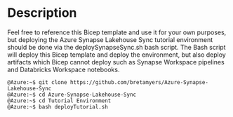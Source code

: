 # Description

Feel free to reference this Bicep template and use it for your own purposes, but deploying the Azure Synapse Lakehouse Sync tutorial environment should be done via the deploySynapseSync.sh bash script. The Bash script will deploy this Bicep template and deploy the environment, but also deploy artifacts which Bicep cannot deploy such as Synapse Workspace pipelines and Databricks Workspace notebooks.

```
@Azure:~$ git clone https://github.com/bretamyers/Azure-Synapse-Lakehouse-Sync
@Azure:~$ cd Azure-Synapse-Lakehouse-Sync
@Azure:~$ cd Tutorial Environment
@Azure:~$ bash deployTutorial.sh 
```
